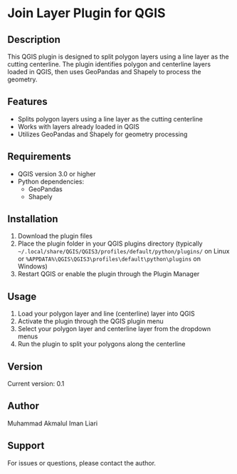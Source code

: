 # Join Layer Plugin for QGIS

## Description
This QGIS plugin is designed to split polygon layers using a line layer as the cutting centerline. The plugin identifies polygon and centerline layers loaded in QGIS, then uses GeoPandas and Shapely to process the geometry.

## Features
- Splits polygon layers using a line layer as the cutting centerline
- Works with layers already loaded in QGIS
- Utilizes GeoPandas and Shapely for geometry processing

## Requirements
- QGIS version 3.0 or higher
- Python dependencies:
  - GeoPandas
  - Shapely

## Installation
1. Download the plugin files
2. Place the plugin folder in your QGIS plugins directory (typically `~/.local/share/QGIS/QGIS3/profiles/default/python/plugins/` on Linux or `%APPDATA%\QGIS\QGIS3\profiles\default\python\plugins` on Windows)
3. Restart QGIS or enable the plugin through the Plugin Manager

## Usage
1. Load your polygon layer and line (centerline) layer into QGIS
2. Activate the plugin through the QGIS plugin menu
3. Select your polygon layer and centerline layer from the dropdown menus
4. Run the plugin to split your polygons along the centerline

## Version
Current version: 0.1

## Author
Muhammad Akmalul Iman Liari

## Support
For issues or questions, please contact the author.
